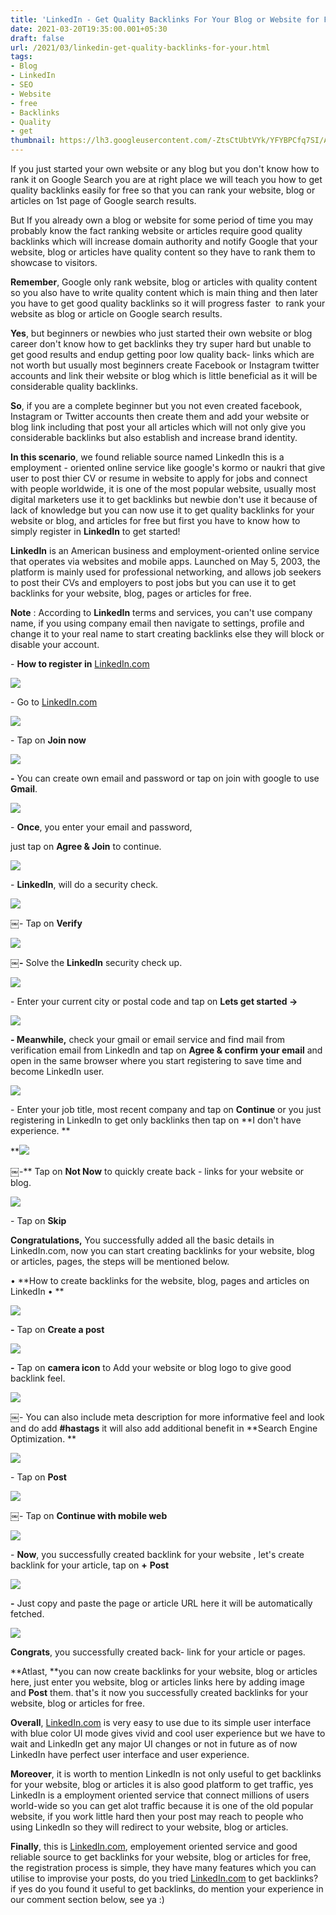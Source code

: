 ```yaml
---
title: 'LinkedIn - Get Quality Backlinks For Your Blog or Website for Free!'
date: 2021-03-20T19:35:00.001+05:30
draft: false
url: /2021/03/linkedin-get-quality-backlinks-for-your.html
tags: 
- Blog
- LinkedIn
- SEO
- Website
- free
- Backlinks
- Quality
- get
thumbnail: https://lh3.googleusercontent.com/-ZtsCtUbtVYk/YFYBPCfq7SI/AAAAAAAADxU/Nd8IhQEvOsw-ENLczdpKY9u-lckxl-E3gCLcBGAsYHQ/s1600/1616249145132550-0.png "LinkedIn - Get Quality Backlinks For Your Blog or Website for Free!"
--- 
```


  

If you just started your own website or any blog but you don't know how to rank it on Google Search you are at right place we will teach you how to get quality backlinks easily for free so that you can rank your website, blog or articles on 1st page of Google search results. 

  

But If you already own a blog or website for some period of time you may probably know the fact ranking website or articles require good quality backlinks which will increase domain authority and notify Google that your website, blog or articles have quality content so they have to rank them to showcase to visitors.   

  

**Remember**, Google only rank website, blog or articles with quality content so you also have to write quality content which is main thing and then later you have to get good quality backlinks so it will progress faster  to rank your website as blog or article on Google search results.   

  

**Yes**, but beginners or newbies who just started their own website or blog career don't know how to get backlinks they try super hard but unable to get good results and endup getting poor low quality back- links which are not worth but usually most beginners create Facebook or Instagram twitter accounts and link their website or blog which is little beneficial as it will be considerable quality backlinks.   

  

**So**, if you are a complete beginner but you not even created facebook, Instagram or Twitter accounts then create them and add your website or blog link including that post your all articles which will not only give you considerable backlinks but also establish and increase brand identity.   

  

**In this scenario**, we found reliable source named LinkedIn this is a employment - oriented online service like google's kormo or naukri that give user to post thier CV or resume in website to apply for jobs and connect with people worldwide, it is one of the most popular website, usually most digital marketers use it to get backlinks but newbie don't use it because of lack of knowledge but you can now use it to get quality backlinks for your website or blog, and articles for free but first you have to know how to simply register in **LinkedIn** to get started!  

  

**LinkedIn** is an American business and employment-oriented online service that operates via websites and mobile apps. Launched on May 5, 2003, the platform is mainly used for professional networking, and allows job seekers to post their CVs and employers to post jobs but you can use it to get backlinks for your website, blog, pages or articles for free.   

  

**Note** : According to **LinkedIn** terms and services, you can't use company name, if you using company email then navigate to settings, profile and change it to your real name to start creating backlinks else they will block or disable your account. 

  

\- **How to register in** [LinkedIn.com](http://LinkedIn.com)  

  

 ![](https://lh3.googleusercontent.com/-EXq7MeAPrww/YFYBOSXmSGI/AAAAAAAADxQ/xPD0bkdvVEchKWqIcY_fP_sLDEcoCkSHQCLcBGAsYHQ/s1600/1616249141653262-1.png) 

  

  

\- Go to [LinkedIn.com](http://LinkedIn.com)

  

 ![](https://lh3.googleusercontent.com/-QwfdzFtfDzg/YFYBNe-hpFI/AAAAAAAADxM/ac5SSKBWIAQYY7RcAJHr26pMhhAY8lp0wCLcBGAsYHQ/s1600/1616249137515324-2.png) 

  

\- Tap on **Join now**

 **![](https://lh3.googleusercontent.com/-VySBLkQhwHM/YFYBMGEaGEI/AAAAAAAADxI/TUD67hl1usYcYcGJxhTPgnoidKi0aCKSgCLcBGAsYHQ/s1600/1616249132414900-3.png)** 

**\-** You can create own email and password or tap on join with google to use **Gmail**. 

  

 ![](https://lh3.googleusercontent.com/-W9XTP5ym-LM/YFYBLLAeBII/AAAAAAAADxE/t-dvJeJG1t4YLXdlKxPe6JalkhFYMlDHACLcBGAsYHQ/s1600/1616249128282307-4.png) 

  

\- **Once**, you enter your email and password,

just tap on **Agree & Join** to continue. 

  

 ![](https://lh3.googleusercontent.com/-bl7U1CyGuPA/YFYBKPUmkYI/AAAAAAAADxA/J9qIukN8_tg9gia9nPWzJg34EWZDLZKVQCLcBGAsYHQ/s1600/1616249124414722-5.png) 

  

  

\- **LinkedIn**, will do a security check. 

  

 ![](https://lh3.googleusercontent.com/-tfZ3TOG3i4Y/YFYBI2gsAEI/AAAAAAAADw8/7nhhWt6aLL0xHczn2SGJ4kD1Htg-0cAMwCLcBGAsYHQ/s1600/1616249119968278-6.png) 

￼- Tap on **Verify**

 **![](https://lh3.googleusercontent.com/-mqC_7VJBGhg/YFYBH8cNpGI/AAAAAAAADw4/T-M-yeOSp_cvYHwil8GV-EdrpdqGl6mrwCLcBGAsYHQ/s1600/1616249115789397-7.png)** 

**￼-** Solve the **LinkedIn** security check up. 

  

 ![](https://lh3.googleusercontent.com/-uJu-JF5_qCM/YFYBG760Y5I/AAAAAAAADw0/AZxmul1A6lglG3ZFuifbQPnfJsE0vmktwCLcBGAsYHQ/s1600/1616249111553055-8.png) 

  

  

\- Enter your current city or postal code and tap on **Lets get started ->**

 **![](https://lh3.googleusercontent.com/-2TJtH4X3714/YFYGPo0QvRI/AAAAAAAADxw/pGcdKBQryv4o8NzSQ7L8eiYoaAYs7Gf3wCLcBGAsYHQ/s1600/1616250420945412-0.png)** 

**\- Meanwhile,** check your gmail or email service and find mail from verification email from LinkedIn and tap on **Agree & confirm your email** and open in the same browser where you start registering to save time and become LinkedIn user. 

  

 ![](https://lh3.googleusercontent.com/-cfbcmSTA3dA/YFYBF06e0zI/AAAAAAAADww/fntdPeayCYEBdqBY7kTHER6Dk4ttm6GVACLcBGAsYHQ/s1600/1616249107419105-9.png) 

  

\- Enter your job title, most recent company and tap on **Continue** or you just registering in LinkedIn to get only backlinks then tap on **I don't have experience. **

 **![](https://lh3.googleusercontent.com/-l3VEE4UpYnU/YFYBErtPlnI/AAAAAAAADwo/hTdPHOeLAw86jZAk55bucZVIM7x_UqKEwCLcBGAsYHQ/s1600/1616249102305189-10.png) 

￼-** Tap on **Not Now** to quickly create back - links for your website or blog. 

  

 ![](https://lh3.googleusercontent.com/-_dKKhJM5YUQ/YFYBDb_MoCI/AAAAAAAADwk/LKkQb7CSvSAMjnvXc9sgMTrANW0TFLGiACLcBGAsYHQ/s1600/1616249045862462-11.png) 

  

\- Tap on **Skip**

**Congratulations,** You successfully added all the basic details in LinkedIn.com, now you can start creating backlinks for your website, blog or articles, pages, the steps will be mentioned below. 

  

• **How to create backlinks for the website, blog, pages and articles on LinkedIn • **  

 **![](https://lh3.googleusercontent.com/-f3uDI05e3VU/YFYA1b3N0LI/AAAAAAAADwg/EJlxc8RvHtAac1GtN4r48i4jzcgaT_CxACLcBGAsYHQ/s1600/1616248939822912-12.png)** 

**\-** Tap on **Create a post**

 **![](https://lh3.googleusercontent.com/-eFIOeMYEaqE/YFYAa-3LsuI/AAAAAAAADwU/vamEh6rPC1UPdA7Y5-G6aHaLsYch1oN-ACLcBGAsYHQ/s1600/1616248894159822-13.png)** 

**\-** Tap on **camera icon** to Add your website or blog logo to give good backlink feel. 

  

 ![](https://lh3.googleusercontent.com/-PvM7tCpuHR8/YFYAPY7kXRI/AAAAAAAADwM/FSgm2cdREXAuo5A5HdC-FaGljjZeiK7nQCLcBGAsYHQ/s1600/1616248855856584-14.png) 

￼- You can also include meta description for more informative feel and look and do add **#hastags** it will also add additional benefit in **Search Engine Optimization. **

  

 ![](https://lh3.googleusercontent.com/-cbhix98cwp0/YFYAF0t9ZiI/AAAAAAAADwE/xgEPU9SH7eU0Ax7ryAGJjacE_b2-rjkWQCLcBGAsYHQ/s1600/1616248815664607-15.png) 

  

\- Tap on **Post** 

  

 ![](https://lh3.googleusercontent.com/-KUrIDoQ_H88/YFX_7uORU7I/AAAAAAAADv8/avYVeQIey3k4IyFvBpzGQcK-fZenWUy6QCLcBGAsYHQ/s1600/1616248763297424-16.png) 

  

￼- Tap on **Continue with mobile web**

  

  

 ![](https://lh3.googleusercontent.com/-q-W0ienfp_E/YFX_uV_IMEI/AAAAAAAADv0/w7J-H4dxX2QT8YkxNpM-NvVJDZTJC5DoACLcBGAsYHQ/s1600/1616248737723641-17.png) 

  

\- **Now**, you successfully created backlink for your website , let's create backlink for your article, tap on **+** **Post**

 **![](https://lh3.googleusercontent.com/-au6ci25v5rk/YFX_oMRSmfI/AAAAAAAADvw/TxgM49rLCF0j7nE1jEpQdMWf4m5csSEJQCLcBGAsYHQ/s1600/1616248730016555-18.png)** 

**\-** Just copy and paste the page or article URL here it will be automatically fetched. 

 ![](https://lh3.googleusercontent.com/-QByD5YiDbOM/YFX_mXJX3lI/AAAAAAAADvs/rZyXNnqP06kC_tN1fq5h3mgqN1hpzRpnACLcBGAsYHQ/s1600/1616248719788269-19.png) 

  

**Congrats**, you successfully created back- link for your article or pages.   

  

**Atlast, **you can now create backlinks for your website, blog or articles here, just enter you website, blog or articles links here by adding image and **Post** them. that's it now you successfully created backlinks for your website, blog or articles for free.   

  

**Overall**, [LinkedIn.com](http://LinkedIn.com) is very easy to use due to its simple user interface with blue color UI mode gives vivid and cool user experience but we have to wait and LinkedIn get any major UI changes or not in future as of now LinkedIn have perfect user interface and user experience.   

  

**Moreover**, it is worth to mention LinkedIn is not only useful to get backlinks for your website, blog or articles it is also good platform to get traffic, yes LinkedIn is a employment oriented service that connect millions of users world-wide so you can get alot traffic because it is one of the old popular website, if you work little hard then your post may reach to people who using LinkedIn so they will redirect to your website, blog or articles.  

  

**Finally**, this is [LinkedIn.com](http://LinkedIn.com), employement oriented service and good reliable source to get backlinks for your website, blog or articles for free, the registration process is simple, they have many features which you can utilise to improvise your posts, do you tried [LinkedIn.com](http://LinkedIn.com) to get backlinks? if yes do you found it useful to get backlinks, do mention your experience in our comment section below, see ya :)
